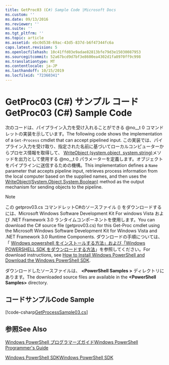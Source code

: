 ```yaml
---
title: GetProc03 (C#) Sample Code |Microsoft Docs
ms.custom: ''
ms.date: 09/13/2016
ms.reviewer: ''
ms.suite: ''
ms.tgt_pltfrm: ''
ms.topic: article
ms.assetid: ebc0d538-69ac-43d5-837d-b6f47344fc6a
caps.latest.revision: 5
ms.openlocfilehash: 10c41ffd03e9adae82813bfe79d3e15030087953
ms.sourcegitcommit: 52a67bcd9d7bf3e8600ea4302d1fa8970ff9c998
ms.translationtype: MT
ms.contentlocale: ja-JP
ms.lasthandoff: 10/15/2019
ms.locfileid: "72360341"
---
```

# <a name="getproc03-c-sample-code"></a><span data-ttu-id="041a6-102">GetProc03 (C#) サンプル コード</span><span class="sxs-lookup"><span data-stu-id="041a6-102">GetProc03 (C#) Sample Code</span></span>

<span data-ttu-id="041a6-103">次のコードは、パイプライン入力を受け入れることができる @no__t 0 コマンドレットの実装を示しています。</span><span class="sxs-lookup"><span data-stu-id="041a6-103">The following code shows the implementation of a `Get-Process` cmdlet that can accept pipelined input.</span></span> <span data-ttu-id="041a6-104">この実装では、パイプライン入力を受け取り、指定された名前に基づいてローカルコンピューターからプロセス情報を取得して、 [WriteObject (system.object, system.string)](/dotnet/api/system.management.automation.cmdlet.writeobject?view=pscore-6.2.0#System_Management_Automation_Cmdlet_WriteObject_System_Object_System_Boolean_)メソッドを出力として使用する @no__t 0 パラメーターを定義します。オブジェクトをパイプラインに送信するための機構。</span><span class="sxs-lookup"><span data-stu-id="041a6-104">This implementation defines a `Name` parameter that accepts pipeline input, retrieves process information from the local computer based on the supplied names, and then uses the [WriteObject(System.Object,System.Boolean)](/dotnet/api/system.management.automation.cmdlet.writeobject?view=pscore-6.2.0#System_Management_Automation_Cmdlet_WriteObject_System_Object_System_Boolean_) method as the output mechanism for sending objects to the pipeline.</span></span>

> [!NOTE]
> <span data-ttu-id="041a6-105">この getprov03.cs コマンドレットC#のソースファイル () をダウンロードするには、Microsoft Windows Software Development Kit For windows Vista および .NET Framework 3.0 ランタイムコンポーネントを使用します。</span><span class="sxs-lookup"><span data-stu-id="041a6-105">You can download the C# source file (getprov03.cs) for this Get-Proc cmdlet using the Microsoft Windows Software Development Kit for Windows Vista and .NET Framework 3.0 Runtime Components.</span></span> <span data-ttu-id="041a6-106">ダウンロードの手順については、「 [Windows powershell をインストールする方法」および「Windows POWERSHELL SDK をダウンロードする方法](/powershell/developer/installing-the-windows-powershell-sdk)」を参照してください。</span><span class="sxs-lookup"><span data-stu-id="041a6-106">For download instructions, see [How to Install Windows PowerShell and Download the Windows PowerShell SDK](/powershell/developer/installing-the-windows-powershell-sdk).</span></span>
>
> <span data-ttu-id="041a6-107">ダウンロードしたソースファイルは、 **\<PowerShell Samples >** ディレクトリにあります。</span><span class="sxs-lookup"><span data-stu-id="041a6-107">The downloaded source files are available in the **\<PowerShell Samples>** directory.</span></span>

## <a name="code-sample"></a><span data-ttu-id="041a6-108">コードサンプル</span><span class="sxs-lookup"><span data-stu-id="041a6-108">Code Sample</span></span>

[!code-csharp[GetProcessSample03.cs](../../../../powershell-sdk-samples/SDK-2.0/csharp/GetProcessSample03/GetProcessSample03.cs#L11-L78 "GetProcessSample03.cs")]

## <a name="see-also"></a><span data-ttu-id="041a6-109">参照</span><span class="sxs-lookup"><span data-stu-id="041a6-109">See Also</span></span>

[<span data-ttu-id="041a6-110">Windows PowerShell プログラマーズガイド</span><span class="sxs-lookup"><span data-stu-id="041a6-110">Windows PowerShell Programmer's Guide</span></span>](./windows-powershell-programmer-s-guide.md)

[<span data-ttu-id="041a6-111">Windows PowerShell SDK</span><span class="sxs-lookup"><span data-stu-id="041a6-111">Windows PowerShell SDK</span></span>](../windows-powershell-reference.md)
